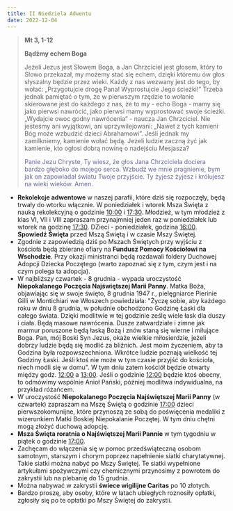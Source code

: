 ```yaml
---
title: II Niedziela Adwentu
date: 2022-12-04
---
```


> **Mt 3, 1-12**
>
> **Bądźmy echem Boga**
>
> Jeżeli Jezus jest Słowem Boga, a Jan Chrzciciel jest głosem, który to Słowo przekazał, my możemy stać się echem, dzięki któremu ów głos słyszalny będzie przez wieki. Każdy z nas wezwany jest do tego, by wołać: „Przygotujcie drogę Pana! Wyprostujcie Jego ścieżki!” Trzeba jednak pamiętać o tym, że w pierwszym rzędzie to wołanie skierowane jest do każdego z nas, że to my - echo Boga - mamy się jako pierwsi nawrócić, jako pierwsi mamy wyprostować swoje ścieżki. „Wydajcie owoc godny nawrócenia” - naucza Jan Chrzciciel. Nie jesteśmy ani wyjątkowi, ani uprzywilejowani: „Nawet z tych kamieni Bóg może wzbudzić dzieci Abrahamowi”. Jeśli jednak my zamilkniemy, kamienie wołać będą. Jeżeli ludzie zaczną żyć jak kamienie, kto ogłosi dobrą nowinę o nadejściu Mesjasza?
>
> <span style="color: #666699;"> Panie Jezu Chryste, Ty wiesz, że głos Jana Chrzciciela dociera bardzo głęboko do mojego serca. Wzbudź we mnie pragnienie, bym jak on zapowiadał światu Twoje przyjście. Ty żyjesz żyjesz i królujesz na wieki wieków. Amen.
> &nbsp;

- **Rekolekcje adwentowe** w naszej parafii, które dziś się rozpoczęły, będą trwały do wtorku włącznie. W poniedziałek i wtorek Msza Święta z nauką rekolekcyjną o godzinie <u>10:00</u> i <u>17:30</u>. Młodzież, w tym młodzież z klas VI, VII i VIII zapraszam przynajmniej jeden raz w poniedziałek lub wtorek na godzinę <u>17:30</u>. DZieci - poniedziałek, godzina <u>16:00</u>. **Spowiedź Święta** przed Mszą Świętą i w czasie Mszy Świętej.
- Zgodnie z zapowiedzią dziś po Mszach Świętych przy wyjściu z kościoła będą zbierane ofiary na **Fundusz Pomocy Kościołowi na Wschodzie**. Przy okazji ministranci będą rozdawali foldery Duchowej Adopcji Dziecka Poczętego (warto zapoznać się z tym, czym jest i na czym polega ta adopcja).
- W najbliższy czwartek - 8 grudnia - wypada uroczystość **Niepokalanego Poczęcia Najświętszej Marii Panny**. Matka Boża, objawiając się w swoje święto, 8 grudnia 1947 r., pielęgniarce Pierinie Gilli w Montichiari we Włoszech powiedziała: "Życzę sobie, aby każdego roku w dniu 8 grudnia, w południe obchodzono Godzinę Łaski dla całego świata. Dzięki modlitwie w tej godzinie ześlę wiele łask dla duszy i ciała. Będą masowe nawrócenia. Dusze zatwardziałe i zimne jak marmur poruszone będą łaską Bożą i znów staną się wierne i miłujące Boga. Pan, mój Boski Syn Jezus, okaże wielkie miłosierdzie, jeżeli dobrzy ludzie będą się modlić za bliźnich. Jest moim życzeniem, aby ta Godzina była rozpowszechniona. Wkrótce ludzie poznają wielkość tej Godziny Łaski. Jeśli ktoś nie może w tym czasie przyjść do kościoła, niech modli się w domu". W tym dniu zatem kościół będzie otwarty między godz. <u>12:00</u> a <u>13:00</u>. Jeśli o godzinie <u>12:00</u> będzie ktoś obecny, to odmówimy wspólnie Anioł Pański, później modlitwa indywidualna, na przykład różańcem.
- W uroczystość **Niepokalanego Poczęcia Najświętszej Marii Panny** (w czwartek) zapraszam na Mszę Świętą o godzinie <u>17:00</u> dzieci pierwszokomunijne, które przynoszą ze sobą do poświęcenia medaliki z wizerunkiem Matki Boskiej Niepokalanie Poczętej. W tym dniu chętni mogą złożyć duchową adopcję.
- **Msza Święta roratnia o Najświętszej Marii Pannie** w tym tygodniu w piątek o godzinie <u>17:00</u>.
- Zachęcam do włączenia się w pomoc przedświąteczną osobom samotnym, starszym i chorym poprzez napełnienie siatki charytatywnej. Takie siatki można nabyć po Mszy Świętej. Te siatki wypełnione artykułami spożywczymi czy chemicznymi przynosimy z powrotem do zakrystii lub na plebanię do 15 grudnia.
- Można nabywać w zakrystii **świece wigilijne Caritas** po 10 złotych.
- Bardzo proszę, aby osoby, które w latach ubiegłych roznosiły opłatki, zgłosiły się po te opłatki po Mszy Świętej do zakrystii.
